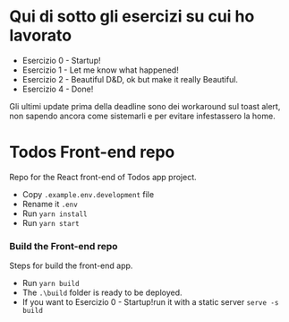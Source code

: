 # Qui di sotto gli esercizi su cui ho lavorato

-   Esercizio 0 - Startup!
-   Esercizio 1 - Let me know what happened!
-   Esercizio 2 - Beautiful D&D, ok but make it really
    Beautiful.
-   Esercizio 4 - Done!

Gli ultimi update prima della deadline sono dei workaround sul toast alert, non sapendo ancora come sistemarli e per evitare infestassero la home.

# Todos Front-end repo

Repo for the React front-end of Todos app project.

-   Copy `.example.env.development` file
-   Rename it `.env`
-   Run `yarn install`
-   Run `yarn start`

### Build the Front-end repo

Steps for build the front-end app.

-   Run `yarn build`
-   The `.\build` folder is ready to be deployed.
-   If you want to Esercizio 0 - Startup!run it with a static server `serve -s build`
